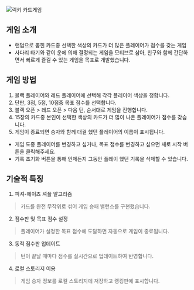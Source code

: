 ![럭키 카드게임](https://github.com/user-attachments/assets/385dd7f8-93ea-4057-9fe9-5ddaa9ca3941)

## 게임 소개
- 랜덤으로 뽑힌 카드중 선택한 색상의 카드가 더 많은 플레이어가 점수를 갖는 게임
- 사다리 타기와 같이 운에 의해 결정되는 게임을 모티브로 삼아, 친구와 함께 간단하면서 빠르게 즐길 수 있는 게임을 목표로 개발했습니다.

## 게임 방법

1. 블랙 플레이어와 레드 플레이어에 선택해 각각 플레이어 색상을 정합니다.
2. 단판, 3점, 5점, 10점중 목표 점수를 선택합니다.
3. 블랙 오픈 > 레드 오픈 > 다음 턴, 순서대로 게임을 진행합니다.
4. 15장의 카드중 본인이 선택한 색상의 카드가 더 많이 나온 플레이어가 점수를 갖습니다.
5. 게임이 종료되면 승자와 함께 대결 했던 플레이어의 이름이 표시됩니다.

- 게임 도중 플레이어를 변경하고 싶거나, 목표 점수를 변경하고 싶으면 새로 시작 버튼을 클릭해주세요.
- 기록 초기화 버튼을 통해 언제든지 그동안 플레이 했던 기록을 삭제할 수 있습니다.

## 기술적 특징

1. 피셔-에이츠 셔플 알고리즘
>카드를 완전 무작위로 섞어 게임 승패 밸런스를 구현했습니다.

2. 점수판 및 목표 점수 설정
>플레이어가 설정한 목표 점수에 도달하면 자동으로 게임이 종료됩니다.

3. 동적 점수판 업데이트
>턴이 끝날 때마다 점수를 실시간으로 업데이트하여 반영합니다.

4. 로컬 스토리지 이용
>게임 승자 정보를 로컬 스토리지에 저장하고 랭킹판에 표시합니다.
